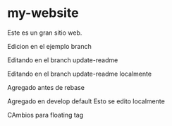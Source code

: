 # my-website

Este es un gran sitio web.

Edicion en el ejemplo branch

Editando en el branch update-readme

Editando en el branch update-readme localmente

Agregado antes de rebase




Agregado en develop default
Esto se edito localmente


CAmbios para floating tag
